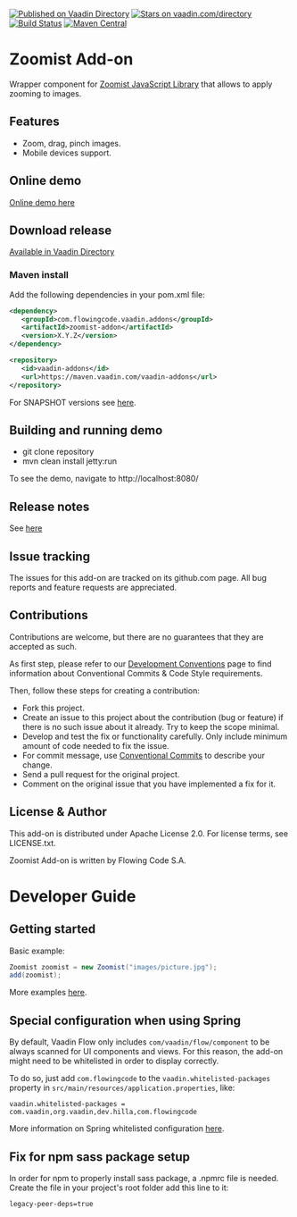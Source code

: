 [![Published on Vaadin Directory](https://img.shields.io/badge/Vaadin%20Directory-published-00b4f0.svg)](https://vaadin.com/directory/component/zoomist-add-on)
[![Stars on vaadin.com/directory](https://img.shields.io/vaadin-directory/star/zoomist-add-on.svg)](https://vaadin.com/directory/component/zoomist-add-on)
[![Build Status](https://jenkins.flowingcode.com/job/Zoomist-addon/badge/icon)](https://jenkins.flowingcode.com/job/Zoomist-addon)
[![Maven Central](https://img.shields.io/maven-central/v/com.flowingcode.vaadin.addons/zoomist-addon)](https://mvnrepository.com/artifact/com.flowingcode.vaadin.addons/zoomist-addon)

# Zoomist Add-on

Wrapper component for [Zoomist JavaScript Library](https://npm.io/package/zoomist) that allows to apply zooming to images.


## Features

* Zoom, drag, pinch images.
* Mobile devices support.

## Online demo

[Online demo here](http://addonsv24.flowingcode.com/zoomist)

## Download release

[Available in Vaadin Directory](https://vaadin.com/directory/component/zoomist-add-on)

### Maven install

Add the following dependencies in your pom.xml file:

```xml
<dependency>
   <groupId>com.flowingcode.vaadin.addons</groupId>
   <artifactId>zoomist-addon</artifactId>
   <version>X.Y.Z</version>
</dependency>
```
<!-- the above dependency should be updated with latest released version information -->

```xml
<repository>
   <id>vaadin-addons</id>
   <url>https://maven.vaadin.com/vaadin-addons</url>
</repository>
```

For SNAPSHOT versions see [here](https://maven.flowingcode.com/snapshots/).

## Building and running demo

- git clone repository
- mvn clean install jetty:run

To see the demo, navigate to http://localhost:8080/

## Release notes

See [here](https://github.com/FlowingCode/Zoomist/releases)

## Issue tracking

The issues for this add-on are tracked on its github.com page. All bug reports and feature requests are appreciated. 

## Contributions

Contributions are welcome, but there are no guarantees that they are accepted as such. 

As first step, please refer to our [Development Conventions](https://github.com/FlowingCode/DevelopmentConventions) page to find information about Conventional Commits & Code Style requirements.

Then, follow these steps for creating a contribution:

- Fork this project.
- Create an issue to this project about the contribution (bug or feature) if there is no such issue about it already. Try to keep the scope minimal.
- Develop and test the fix or functionality carefully. Only include minimum amount of code needed to fix the issue.
- For commit message, use [Conventional Commits](https://github.com/FlowingCode/DevelopmentConventions/blob/main/conventional-commits.md) to describe your change.
- Send a pull request for the original project.
- Comment on the original issue that you have implemented a fix for it.

## License & Author

This add-on is distributed under Apache License 2.0. For license terms, see LICENSE.txt.

Zoomist Add-on is written by Flowing Code S.A.

# Developer Guide

## Getting started

Basic example: 
```java
Zoomist zoomist = new Zoomist("images/picture.jpg");
add(zoomist);
```

More examples [here](https://github.com/FlowingCode/Zoomist/blob/initial-implementation/src/test/java/com/flowingcode/vaadin/addons/Zoomist/ZoomistDemoView.java). 

## Special configuration when using Spring

By default, Vaadin Flow only includes ```com/vaadin/flow/component``` to be always scanned for UI components and views. For this reason, the add-on might need to be whitelisted in order to display correctly. 

To do so, just add ```com.flowingcode``` to the ```vaadin.whitelisted-packages``` property in ```src/main/resources/application.properties```, like:

```vaadin.whitelisted-packages = com.vaadin,org.vaadin,dev.hilla,com.flowingcode```
 
More information on Spring whitelisted configuration [here](https://vaadin.com/docs/latest/integrations/spring/configuration/#configure-the-scanning-of-packages).

## Fix for npm sass package setup

In order for npm to properly install sass package, a .npmrc file is needed. Create the file in your project's root folder add this line to it:

```legacy-peer-deps=true```
